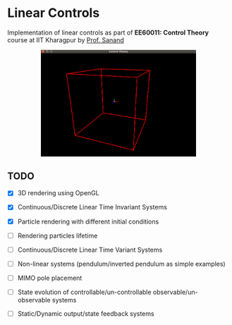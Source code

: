 # Linear Controls

Implementation of linear controls as part of **EE60011: Control Theory** course at IIT Kharagpur by [Prof. Sanand](http://www.facweb.iitkgp.ac.in/~sanand/f_sanand.html)

<p align="center"><img width="70%" height="70%" src="imgs/renderer.png"/></p>

## TODO
- [x] 3D rendering using OpenGL
- [x] Continuous/Discrete Linear Time Invariant Systems
- [x] Particle rendering with different initial conditions
- [ ] Rendering particles lifetime
- [ ] Continuous/Discrete Linear Time Variant Systems
- [ ] Non-linear systems (pendulum/inverted pendulum as simple examples)
- [ ] MIMO pole placement
- [ ] State evolution of controllable/un-controllable observable/un-observable systems
- [ ] Static/Dynamic output/state feedback systems


